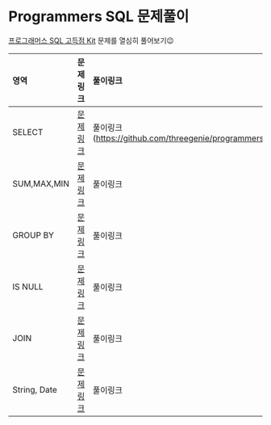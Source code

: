 # Programmers SQL 문제풀이
[프로그래머스 SQL 고득점 Kit](https://programmers.co.kr/learn/challenges?tab=sql_practice_kit) 문제를 열심히 풀어보기😉

|영역|문제링크|풀이링크|
|:------|:------|:------|
|SELECT|[문제링크](https://programmers.co.kr/learn/courses/30/parts/17042)|풀이링크(https://github.com/threegenie/programmers_SQL/blob/main/SELECT.md)|
|SUM,MAX,MIN|[문제링크](https://programmers.co.kr/learn/courses/30/parts/17043)|풀이링크|
|GROUP BY|[문제링크](https://programmers.co.kr/learn/courses/30/parts/17044)|풀이링크|
|IS NULL|[문제링크](https://programmers.co.kr/learn/courses/30/parts/17045)|풀이링크|
|JOIN|[문제링크](https://programmers.co.kr/learn/courses/30/parts/17046)|풀이링크|
|String, Date|[문제링크](https://programmers.co.kr/learn/courses/30/parts/17047)|풀이링크|
